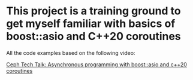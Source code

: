 # This project is a training ground to get myself familiar with basics of boost::asio and C++20 coroutines

All the code examples based on the following video:

[Ceph Tech Talk: Asynchronous programming with boost::asio and c++20 coroutines](https://www.youtube.com/watch?v=76T3JO9kFf4)

